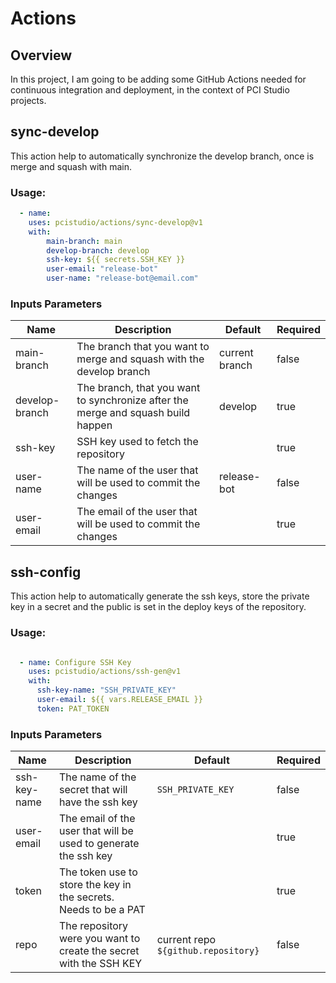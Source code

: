 # Actions

## Overview
In this project, I am going to be adding some GitHub Actions needed for continuous integration and deployment, in the context of PCI Studio projects.


## sync-develop

This action help to automatically synchronize the develop branch, once is merge and squash with main.  

### Usage:

```yaml
  - name:
    uses: pcistudio/actions/sync-develop@v1
    with:
        main-branch: main
        develop-branch: develop
        ssh-key: ${{ secrets.SSH_KEY }}
        user-email: "release-bot"
        user-name: "release-bot@email.com"
```

### Inputs Parameters

| Name | Description | Default        | Required |
|------|-------------|----------------|----------|
| main-branch | The branch that you want to merge and squash with the develop branch | current branch | false    |
| develop-branch | The branch, that you want to synchronize after the merge and squash build happen | develop | true     |
| ssh-key | SSH key used to fetch the repository | | true     |
| user-name | The name of the user that will be used to commit the changes | release-bot | false    |
| user-email | The email of the user that will be used to commit the changes | | true     |


## ssh-config

This action help to automatically generate the ssh keys, store the private key in a secret and the public is set in the deploy keys of the repository.

### Usage:

```yaml

  - name: Configure SSH Key
    uses: pcistudio/actions/ssh-gen@v1
    with:
      ssh-key-name: "SSH_PRIVATE_KEY"
      user-email: ${{ vars.RELEASE_EMAIL }}
      token: PAT_TOKEN
```

### Inputs Parameters

| Name | Description                                                        | Default                           | Required |
|------|--------------------------------------------------------------------|-----------------------------------|----------|
| ssh-key-name | The name of the secret that will have the ssh key                  | `SSH_PRIVATE_KEY`                                  | false    |
| user-email | The email of the user that will be used to generate the ssh key    |                                   | true     |
| token | The token use to store the key in the secrets. Needs to be a PAT   |                                   | true     |
| repo | The repository were you want to create the secret with the SSH KEY | current repo `${github.repository}` | false    |

